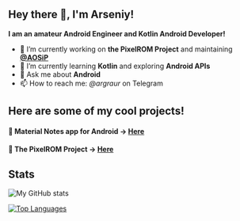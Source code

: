 ## Hey there 👋, I'm Arseniy!


**I am an amateur Android Engineer and Kotlin Android Developer!**


- 🔭 I’m currently working on **the PixelROM Project** and maintaining **[@AOSiP](https://github.com/AOSiP)**
- 🌱 I’m currently learning **Kotlin** and exploring **Android APIs**
- 💬 Ask me about **Android**
- 📫 How to reach me: *@argraur* on Telegram

## Here are some of my cool projects!
#### 📓 Material Notes app for Android -> [Here](https://github.com/argraur/Notes)
#### 🎨 The PixelROM Project -> [Here](http://sourceforge.net/projects/pixel3rom)

## Stats
![My GitHub stats](https://github-readme-stats.vercel.app/api?username=argraur&show_icons=true&theme=dracula)

[![Top Languages](https://github-readme-stats.vercel.app/api/top-langs/?username=argraur&theme=dracula)](https://github.com/anuraghazra/github-readme-stats)

<!--
**argraur/argraur** is a ✨ _special_ ✨ repository because its `README.md` (this file) appears on your GitHub profile.

Here are some ideas to get you started:

- 🔭 I’m currently working on ...
- 🌱 I’m currently learning ...
- 👯 I’m looking to collaborate on ...
- 🤔 I’m looking for help with ...
- 💬 Ask me about ...
- 📫 How to reach me: ...
- 😄 Pronouns: ...
- ⚡ Fun fact: ...
-->
